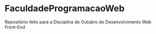 # FaculdadeProgramacaoWeb
Repositório feito para a Disciplina de Outubro de Desenvolvimento Web Front-End
